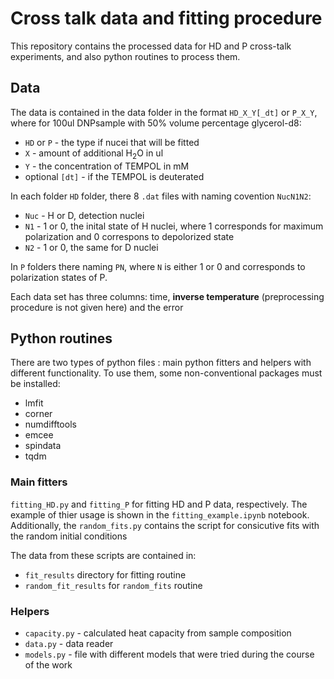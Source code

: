 # Cross talk data and fitting procedure

This repository contains the processed data for HD and P cross-talk experiments, and also python routines to process them.

## Data

The data is contained in the data folder in the format `HD_X_Y[_dt]` or `P_X_Y`, where for 100ul DNPsample with 50% volume percentage glycerol-d8:

* `HD` or `P` - the type if nucei that will be fitted
* `X` - amount of additional H<sub>2</sub>O in ul
* `Y` - the concentration of TEMPOL in mM
* optional `[dt]` - if the TEMPOL is deuterated

In each folder `HD` folder, there 8 `.dat` files with naming covention `NucN1N2`:

* `Nuc` - H or D, detection nuclei
* `N1` - 1 or 0, the inital state of H nuclei, where 1 corresponds for maximum polarization and 0 correspons to depolorized state
* `N2` - 1 or 0, the same for D nuclei

In `P` folders there naming `PN`, where `N` is either 1 or 0 and corresponds to polarization states of P.

Each data set has three columns: time, **inverse temperature** (preprocessing procedure is not given here) and the error

## Python routines
There are two types of python files : main python fitters and helpers with different functionality. To use them, some non-conventional packages must be installed:

* lmfit
* corner
* numdifftools
* emcee
* spindata
* tqdm

### Main fitters

`fitting_HD.py` and `fitting_P` for fitting HD and P data, respectively. The example of thier usage is shown in the `fitting_example.ipynb` notebook. Additionally, the `random_fits.py` contains the script for consicutive fits with the random initial conditions

The data from these scripts are contained in:

* `fit_results` directory for fitting routine
* `random_fit_results` for `random_fits` routine

### Helpers

* `capacity.py` - calculated heat capacity from sample composition
* `data.py` - data reader
* `models.py` - file with different models that were tried during the course of the work
